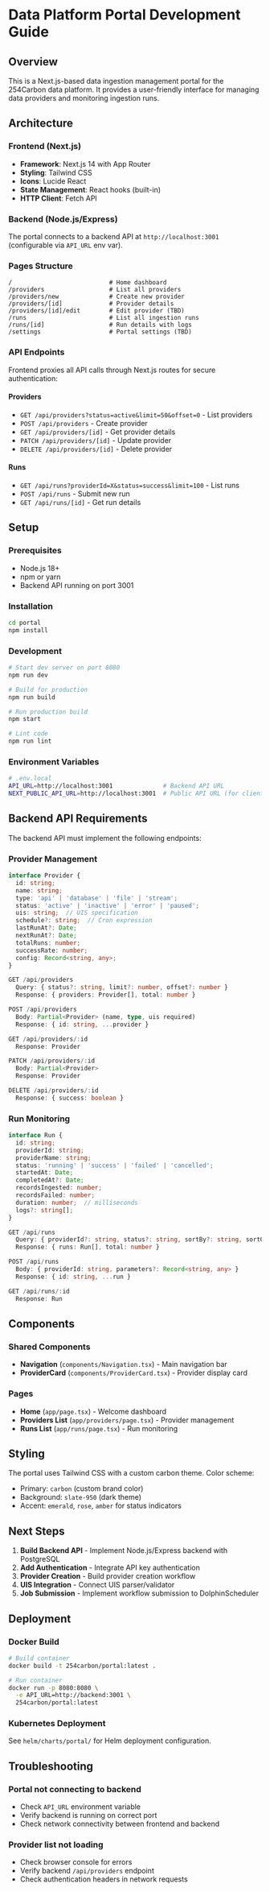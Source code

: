 # Data Platform Portal Development Guide

## Overview

This is a Next.js-based data ingestion management portal for the 254Carbon data platform. It provides a user-friendly interface for managing data providers and monitoring ingestion runs.

## Architecture

### Frontend (Next.js)
- **Framework**: Next.js 14 with App Router
- **Styling**: Tailwind CSS
- **Icons**: Lucide React
- **State Management**: React hooks (built-in)
- **HTTP Client**: Fetch API

### Backend (Node.js/Express)
The portal connects to a backend API at `http://localhost:3001` (configurable via `API_URL` env var).

### Pages Structure

```
/                           # Home dashboard
/providers                  # List all providers
/providers/new              # Create new provider
/providers/[id]             # Provider details
/providers/[id]/edit        # Edit provider (TBD)
/runs                       # List all ingestion runs
/runs/[id]                  # Run details with logs
/settings                   # Portal settings (TBD)
```

### API Endpoints

Frontend proxies all API calls through Next.js routes for secure authentication:

#### Providers
- `GET /api/providers?status=active&limit=50&offset=0` - List providers
- `POST /api/providers` - Create provider
- `GET /api/providers/[id]` - Get provider details
- `PATCH /api/providers/[id]` - Update provider
- `DELETE /api/providers/[id]` - Delete provider

#### Runs
- `GET /api/runs?providerId=X&status=success&limit=100` - List runs
- `POST /api/runs` - Submit new run
- `GET /api/runs/[id]` - Get run details

## Setup

### Prerequisites
- Node.js 18+
- npm or yarn
- Backend API running on port 3001

### Installation

```bash
cd portal
npm install
```

### Development

```bash
# Start dev server on port 8080
npm run dev

# Build for production
npm run build

# Run production build
npm start

# Lint code
npm run lint
```

### Environment Variables

```bash
# .env.local
API_URL=http://localhost:3001              # Backend API URL
NEXT_PUBLIC_API_URL=http://localhost:3001  # Public API URL (for client-side)
```

## Backend API Requirements

The backend API must implement the following endpoints:

### Provider Management

```typescript
interface Provider {
  id: string;
  name: string;
  type: 'api' | 'database' | 'file' | 'stream';
  status: 'active' | 'inactive' | 'error' | 'paused';
  uis: string;  // UIS specification
  schedule?: string;  // Cron expression
  lastRunAt?: Date;
  nextRunAt?: Date;
  totalRuns: number;
  successRate: number;
  config: Record<string, any>;
}

GET /api/providers
  Query: { status?: string, limit?: number, offset?: number }
  Response: { providers: Provider[], total: number }

POST /api/providers
  Body: Partial<Provider> (name, type, uis required)
  Response: { id: string, ...provider }

GET /api/providers/:id
  Response: Provider

PATCH /api/providers/:id
  Body: Partial<Provider>
  Response: Provider

DELETE /api/providers/:id
  Response: { success: boolean }
```

### Run Monitoring

```typescript
interface Run {
  id: string;
  providerId: string;
  providerName: string;
  status: 'running' | 'success' | 'failed' | 'cancelled';
  startedAt: Date;
  completedAt?: Date;
  recordsIngested: number;
  recordsFailed: number;
  duration: number;  // milliseconds
  logs?: string[];
}

GET /api/runs
  Query: { providerId?: string, status?: string, sortBy?: string, sortOrder?: string, limit?: number }
  Response: { runs: Run[], total: number }

POST /api/runs
  Body: { providerId: string, parameters?: Record<string, any> }
  Response: { id: string, ...run }

GET /api/runs/:id
  Response: Run
```

## Components

### Shared Components

- **Navigation** (`components/Navigation.tsx`) - Main navigation bar
- **ProviderCard** (`components/ProviderCard.tsx`) - Provider display card

### Pages

- **Home** (`app/page.tsx`) - Welcome dashboard
- **Providers List** (`app/providers/page.tsx`) - Provider management
- **Runs List** (`app/runs/page.tsx`) - Run monitoring

## Styling

The portal uses Tailwind CSS with a custom carbon theme. Color scheme:
- Primary: `carbon` (custom brand color)
- Background: `slate-950` (dark theme)
- Accent: `emerald`, `rose`, `amber` for status indicators

## Next Steps

1. **Build Backend API** - Implement Node.js/Express backend with PostgreSQL
2. **Add Authentication** - Integrate API key authentication
3. **Provider Creation** - Build provider creation workflow
4. **UIS Integration** - Connect UIS parser/validator
5. **Job Submission** - Implement workflow submission to DolphinScheduler

## Deployment

### Docker Build

```bash
# Build container
docker build -t 254carbon/portal:latest .

# Run container
docker run -p 8080:8080 \
  -e API_URL=http://backend:3001 \
  254carbon/portal:latest
```

### Kubernetes Deployment

See `helm/charts/portal/` for Helm deployment configuration.

## Troubleshooting

### Portal not connecting to backend
- Check `API_URL` environment variable
- Verify backend is running on correct port
- Check network connectivity between frontend and backend

### Provider list not loading
- Check browser console for errors
- Verify backend `/api/providers` endpoint
- Check authentication headers in network requests
